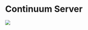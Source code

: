 # Continuum Server

[![](https://tokei.rs/b1/gitlab/lunarium_lab/continuum-server)](https://gitlab.com/lunarium_lab/continuum-server)
